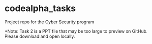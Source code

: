 # codealpha_tasks
Project repo for the Cyber Security program

*Note: Task 2 is a PPT file that may be too large to preview on GitHub. Please download and open locally.
